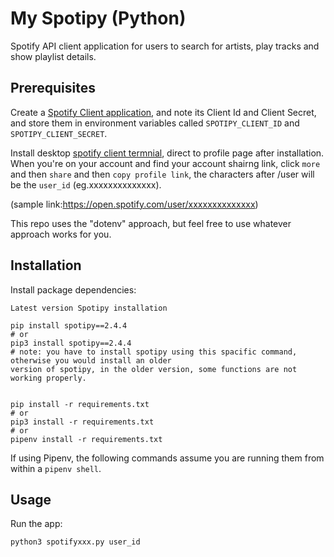 # My Spotipy (Python)

Spotify API client application for users to search for artists, play tracks and show playlist details.

## Prerequisites

Create a [Spotify Client application](https://developer.spotify.com/dashboard/applications/), and note its Client Id and Client Secret, and store them in environment variables called `SPOTIPY_CLIENT_ID` and `SPOTIPY_CLIENT_SECRET`.

Install desktop [spotify client termnial](https://www.spotify.com/us/download/other/), direct to profile page after installation. When you're on your account and find your account shairng link, click `more` and then `share` and then `copy profile link`, the characters after /user will be the `user_id` (eg.xxxxxxxxxxxxxx).


(sample link:https://open.spotify.com/user/xxxxxxxxxxxxxx)


This repo uses the "dotenv" approach, but feel free to use whatever approach works for you.

## Installation

Install package dependencies:
```
Latest version Spotipy installation

pip install spotipy==2.4.4
# or 
pip3 install spotipy==2.4.4
# note: you have to install spotipy using this spacific command, otherwise you would install an older 
version of spotipy, in the older version, some functions are not working properly.


pip install -r requirements.txt
# or
pip3 install -r requirements.txt
# or
pipenv install -r requirements.txt
```

If using Pipenv, the following commands assume you are running them from within a `pipenv shell`.

## Usage

Run the app:

```sh
python3 spotifyxxx.py user_id
